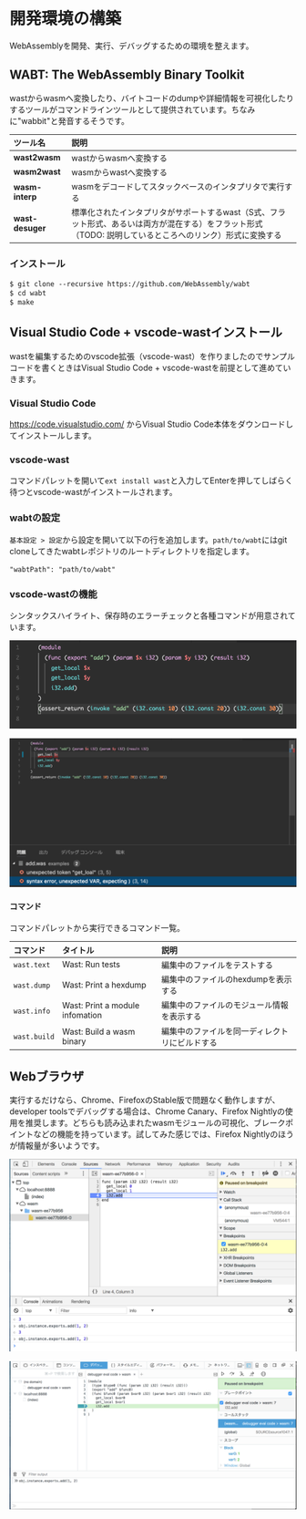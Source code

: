 # 開発環境の構築

WebAssemblyを開発、実行、デバッグするための環境を整えます。

## WABT: The WebAssembly Binary Toolkit

wastからwasmへ変換したり、バイトコードのdumpや詳細情報を可視化したりするツールがコマンドラインツールとして提供されています。ちなみに"wabbit"と発音するそうです。

ツール名 | 説明
:---|:---
**wast2wasm** | wastからwasmへ変換する
**wasm2wast** | wasmからwastへ変換する
**wasm-interp** | wasmをデコードしてスタックベースのインタプリタで実行する
**wast-desuger** | 標準化されたインタプリタがサポートするwast（S式、フラット形式、あるいは両方が混在する）をフラット形式（TODO: 説明しているところへのリンク）形式に変換する

### インストール

```
$ git clone --recursive https://github.com/WebAssembly/wabt
$ cd wabt
$ make
```

## Visual Studio Code + vscode-wastインストール

wastを編集するためのvscode拡張（vscode-wast）を作りましたのでサンプルコードを書くときはVisual Studio Code + vscode-wastを前提として進めていきます。

### Visual Studio Code

https://code.visualstudio.com/ からVisual Studio Code本体をダウンロードしてインストールします。

### vscode-wast

コマンドパレットを開いて`ext install wast`と入力してEnterを押してしばらく待つとvscode-wastがインストールされます。

### wabtの設定

`基本設定 > 設定`から設定を開いて以下の行を追加します。`path/to/wabt`にはgit cloneしてきたwabtレポジトリのルートディレクトリを指定します。

```
"wabtPath": "path/to/wabt" 
```

### vscode-wastの機能

シンタックスハイライト、保存時のエラーチェックと各種コマンドが用意されています。

![シンタックスハイライト例](../images/vs-wast-syntax.png)

![エラーチェック例](../images/vs-wast-errors.png)

#### コマンド

コマンドパレットから実行できるコマンド一覧。

コマンド | タイトル | 説明
:---|:---|:---
`wast.text` | Wast: Run tests | 編集中のファイルをテストする
`wast.dump` | Wast: Print a hexdump | 編集中のファイルのhexdumpを表示する
`wast.info` | Wast: Print a module infomation | 編集中のファイルのモジュール情報を表示する
`wast.build` | Wast: Build a wasm binary | 編集中のファイルを同一ディレクトリにビルドする

## Webブラウザ

実行するだけなら、Chrome、FirefoxのStable版で問題なく動作しますが、developer toolsでデバッグする場合は、Chrome Canary、Firefox Nightlyの使用を推奨します。どちらも読み込まれたwasmモジュールの可視化、ブレークポイントなどの機能を持っています。試してみた感じでは、Firefox Nightlyのほうが情報量が多いようです。

![Chromeでのデバッグ例](../images/wasm-debug-chrome.png)

![Firefoxでのデバッグ例](../images/wasm-debug-firefox.png)
